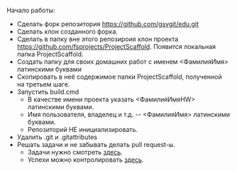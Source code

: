 Начало работы:
* Сделать форк репозитория https://github.com/gsvgit/edu.git
* Сделать клон созданного форка.
* Сделать в папку вне этого репозироия клон проекта https://github.com/fsprojects/ProjectScaffold. Появится локальная папка ProjectScaffold.
* Создать папку для своих домашних работ с именем <ФамилияИмя> латинскими буквами
* Скопировать в неё содержимое папки ProjectScaffold, полученной на третьем шаге.
* Запустить build.cmd
  * В качестве имени проекта указать <ФамилияИмяHW> латинскими буквами.
  * Имя пользователя, владелец и т.д. -- <ФамилияИмя> латинскими буквами.
  * Репозиторий НЕ инициализировать.
* Удалить .git и .gitattributes
* Решать задачи и не забывать делать pull request-ы.
  * Задачи нужно смотреть [здесь](https://github.com/gsvgit/edu/wiki/%D0%97%D0%B0%D0%B4%D0%B0%D1%87%D0%B8).
  * Успехи можно контролировать [здесь](https://docs.google.com/spreadsheets/d/1xzOQoKSlWMsbVKMZVCZFu5ZqhzAoZ4Fn9i6psiyrLL8/edit?usp=sharing).
